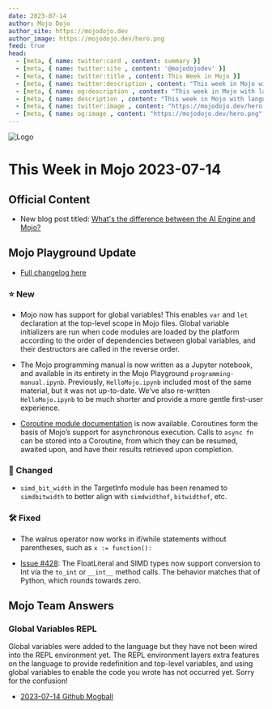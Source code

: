 ```yaml
---
date: 2023-07-14
author: Mojo Dojo
author_site: https://mojodojo.dev
author_image: https://mojodojo.dev/hero.png
feed: true
head:
  - [meta, { name: twitter:card , content: summary }]
  - [meta, { name: twitter:site , content: '@mojodojodev' }]
  - [meta, { name: twitter:title , content: This Week in Mojo }]
  - [meta, { name: twitter:description , content: "This week in Mojo with language updates, community content, and everything else related to Mojo" }]
  - [meta, { name: og:description , content: "This week in Mojo with language updates, community content, and everything else related to Mojo" }]
  - [meta, { name: description , content: "This week in Mojo with language updates, community content, and everything else related to Mojo" }]
  - [meta, { name: twitter:image , content: "https://mojodojo.dev/hero.png" }]
  - [meta, { name: og:image , content: "https://mojodojo.dev/hero.png" }]
---
```


![Logo](/hero.png)

# This Week in Mojo 2023-07-14

## Official Content
- New blog post titled: [What's the difference between the AI Engine and Mojo?](https://www.modular.com/blog/whats-the-difference-between-the-ai-engine-and-mojo)

## Mojo Playground Update
- [Full changelog here](https://docs.modular.com/mojo/changelog.html)

### ⭐️ New
- Mojo now has support for global variables! This enables `var` and `let` declaration at the top-level scope in Mojo files. Global variable initializers are run when code modules are loaded by the platform according to the order of dependencies between global variables, and their destructors are called in the reverse order.

- The Mojo programming manual is now written as a Jupyter notebook, and available in its entirety in the Mojo Playground `programming-manual.ipynb`. Previously, `HelloMojo.ipynb` included most of the same material, but it was not up-to-date. We’ve also re-written `HelloMojo.ipynb` to be much shorter and provide a more gentle first-user experience.

- [Coroutine module documentation](https://docs.modular.com/mojo/MojoStdlib/Coroutine.html) is now available. Coroutines form the basis of Mojo’s support for asynchronous execution. Calls to `async fn` can be stored into a Coroutine, from which they can be resumed, awaited upon, and have their results retrieved upon completion.

### 🦋 Changed
- `simd_bit_width` in the TargetInfo module has been renamed to `simdbitwidth` to better align with `simdwidthof`, `bitwidthof`, etc.

### 🛠️ Fixed
- The walrus operator now works in if/while statements without parentheses, such as `x := function():`

- [Issue #428](https://github.com/modularml/mojo/issues/428): The FloatLiteral and SIMD types now support conversion to Int via the `to_int` or `__int__` method calls. The behavior matches that of Python, which rounds towards zero.

## Mojo Team Answers

### Global Variables REPL
Global variables were added to the language but they have not been wired into the REPL environment yet. The REPL environment layers extra features on the language to provide redefinition and top-level variables, and using global variables to enable the code you wrote has not occurred yet. Sorry for the confusion!

- [2023-07-14 Github Mogball](https://github.com/modularml/mojo/discussions/448#discussioncomment-6443661)